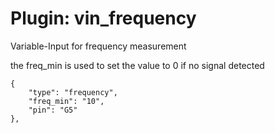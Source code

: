 # Plugin: vin_frequency

Variable-Input for frequency measurement

the freq_min is used to set the value to 0 if no signal detected

```
{
    "type": "frequency",
    "freq_min": "10",
    "pin": "G5"
},
```

